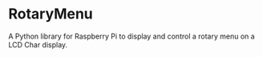 # RotaryMenu
A Python library for Raspberry Pi to display and control a rotary menu on a LCD Char display.
